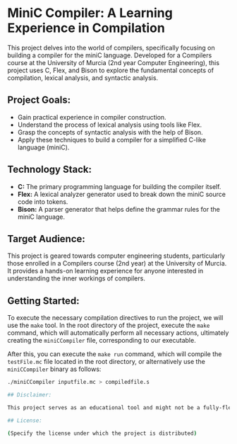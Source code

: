 
 
# MiniC Compiler: A Learning Experience in Compilation

This project delves into the world of compilers, specifically focusing on building a compiler for the miniC language. Developed for a Compilers course at the University of Murcia (2nd year Computer Engineering), this project uses C, Flex, and Bison to explore the fundamental concepts of compilation, lexical analysis, and syntactic analysis.

## Project Goals:

- Gain practical experience in compiler construction.
- Understand the process of lexical analysis using tools like Flex.
- Grasp the concepts of syntactic analysis with the help of Bison.
- Apply these techniques to build a compiler for a simplified C-like language (miniC).

## Technology Stack:

- **C:** The primary programming language for building the compiler itself.
- **Flex:** A lexical analyzer generator used to break down the miniC source code into tokens.
- **Bison:** A parser generator that helps define the grammar rules for the miniC language.

## Target Audience:

This project is geared towards computer engineering students, particularly those enrolled in a Compilers course (2nd year) at the University of Murcia. It provides a hands-on learning experience for anyone interested in understanding the inner workings of compilers.

## Getting Started:

To execute the necessary compilation directives to run the project, we will use the `make` tool. In the root directory of the project, execute the `make` command, which will automatically perform all necessary actions, ultimately creating the `miniCCompiler` file, corresponding to our executable.

After this, you can execute the `make run` command, which will compile the `testFile.mc` file located in the root directory, or alternatively use the `miniCCompiler` binary as follows:

```bash
./miniCCompiler inputfile.mc > compiledfile.s

## Disclaimer:

This project serves as an educational tool and might not be a fully-fledged, production-ready compiler.

## License:

(Specify the license under which the project is distributed)
